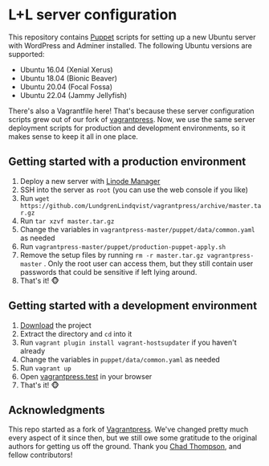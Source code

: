 # L+L server configuration

This repository contains [Puppet](https://puppet.com/) scripts for setting up a new Ubuntu server with WordPress and Adminer installed. The following Ubuntu versions are supported:

- Ubuntu 16.04 (Xenial Xerus)
- Ubuntu 18.04 (Bionic Beaver)
- Ubuntu 20.04 (Focal Fossa)
- Ubuntu 22.04 (Jammy Jellyfish)

There's also a Vagrantfile here! That's because these server configuration scripts grew out of our fork of [vagrantpress](https://github.com/vagrantpress/vagrantpress). Now, we use the same server deployment scripts for production and development environments, so it makes sense to keep it all in one place.

## Getting started with a production environment

1. Deploy a new server with [Linode Manager](https://manager.linode.com)
2. SSH into the server as `root` (you can use the web console if you like)
3. Run `wget https://github.com/LundgrenLindqvist/vagrantpress/archive/master.tar.gz`
4. Run `tar xzvf master.tar.gz`
5. Change the variables in `vagrantpress-master/puppet/data/common.yaml` as needed
6. Run `vagrantpress-master/puppet/production-puppet-apply.sh`
7. Remove the setup files by running `rm -r master.tar.gz vagrantpress-master` . Only the root user can access them, but they still contain user passwords that could be sensitive if left lying around.
8. That's it! 🐵

## Getting started with a development environment

1. [Download](https://github.com/LundgrenLindqvist/vagrantpress/archive/master.tar.gz) the project
2. Extract the directory and `cd` into it
3. Run `vagrant plugin install vagrant-hostsupdater` if you haven't already
4. Change the variables in `puppet/data/common.yaml` as needed
5. Run `vagrant up`
6. Open [vagrantpress.test](http://vagrantpress.test) in your browser
7. That's it! 🐵

## Acknowledgments

This repo started as a fork of [Vagrantpress](https://github.com/vagrantpress/vagrantpress/). We've changed pretty much every aspect of it since then, but we still owe some gratitude to the original authors for getting us off the ground. Thank you [Chad Thompson](https://chadthompson.me/), and fellow contributors!
